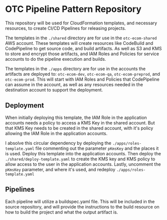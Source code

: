 # OTC Pipeline Pattern Repository
This repository will be used for CloudFormation templates, and necessary resources, to create CI/CD Pipelines for releasing projects.

The templates in the `./shared` directory are for use in the `otc-ecom-shared` AWS account.  These templates will create resources like CodeBuild and CodePipeline to get source code, and build artifacts.  As well as S3 and KMS to store and encrypt those artifacts, and IAM Roles and Policies for service accounts to do the pipeline execution and builds.

The templates in the `./apps` directory are for use in the accounts the artifacts are deployed to: `otc-ecom-dev`, `otc-ecom-qa`, `otc-ecom-preprod`, and `otc-ecom-prod`.  This will start with IAM Roles and Policies that CodePipeline can assume in the account, as well as any resources needed in the destination account to support the deployment.

## Deployment
When initially deploying this template, the IAM Role in the application accounts needs a policy to access a KMS Key in the shared account.  But that KMS Key needs to be created in the shared account, with it's policy allowing the IAM Role in the application accounts.

I absolve this circular dependency by deploying the `./apps/roles-template.yaml` file commenting out the parameter `pKmsKey` and the places it is used.  Deploy this template into the application accounts.  Then deploy the `./shared/deploy-template.yaml` to create the KMS key and KMS policy to allow access to the user in the application accounts.  Lastly, uncomment the `pKmsKey` parameter, and where it's used, and redeploy `./apps/roles-template.yaml`

## Pipelines
Each pipeline will utilize a buildspec.yaml file.  This will be included in the source repository, and will provide the instructions to the build resource on how to build the project and what the output artifact is.